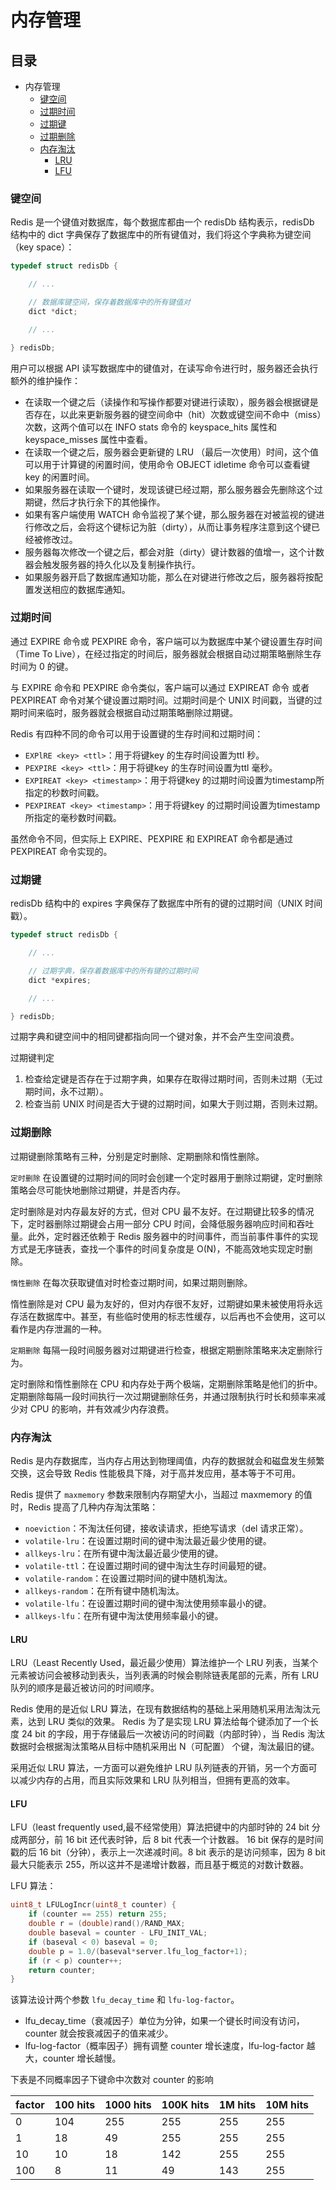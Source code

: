 # 内存管理

## 目录

- 内存管理
    - [键空间](#键空间)
    - [过期时间](#过期时间)
    - [过期键](#过期键)
    - [过期删除](#过期删除)
    - [内存淘汰](#内存淘汰)
        - [LRU](#LRU)
        - [LFU](#LFU)

### 键空间

Redis 是一个键值对数据库，每个数据库都由一个 redisDb 结构表示，redisDb 结构中的 dict 字典保存了数据库中的所有键值对，我们将这个字典称为键空间（key space）：

```C
typedef struct redisDb {

    // ...

    // 数据库键空间，保存着数据库中的所有键值对
    dict *dict;

    // ...

} redisDb;
```

用户可以根据 API 读写数据库中的键值对，在读写命令进行时，服务器还会执行额外的维护操作：
- 在读取一个键之后（读操作和写操作都要对键进行读取），服务器会根据键是否存在，以此来更新服务器的键空间命中（hit）次数或键空间不命中（miss）次数，这两个值可以在 INFO stats 命令的 keyspace_hits 属性和 keyspace_misses 属性中查看。
- 在读取一个键之后，服务器会更新键的 LRU （最后一次使用）时间，这个值可以用于计算键的闲置时间，使用命令 OBJECT idletime <key> 命令可以查看键 key 的闲置时间。
- 如果服务器在读取一个键时，发现该键已经过期，那么服务器会先删除这个过期键，然后才执行余下的其他操作。
- 如果有客户端使用 WATCH 命令监视了某个键，那么服务器在对被监视的键进行修改之后，会将这个键标记为脏（dirty），从而让事务程序注意到这个键已经被修改过。
- 服务器每次修改一个键之后，都会对脏（dirty）键计数器的值增一，这个计数器会触发服务器的持久化以及复制操作执行。
- 如果服务器开启了数据库通知功能，那么在对键进行修改之后，服务器将按配置发送相应的数据库通知。

### 过期时间

通过 EXPIRE 命令或 PEXPIRE 命令，客户端可以为数据库中某个键设置生存时间（Time To Live），在经过指定的时间后，服务器就会根据自动过期策略删除生存时间为 0 的键。

与 EXPIRE 命令和 PEXPIRE 命令类似，客户端可以通过 EXPIREAT 命令 或者 PEXPIREAT 命令对某个键设置过期时间。过期时间是个 UNIX 时间戳，当键的过期时间来临时，服务器就会根据自动过期策略删除过期键。

Redis 有四种不同的命令可以用于设置键的生存时间和过期时间：
- `EXPlRE <key> <ttl>`：用于将键key 的生存时间设置为ttl 秒。
- `PEXPIRE <key> <ttl>`：用于将键key 的生存时间设置为ttl 毫秒。
- `EXPIREAT <key> <timestamp>`：用于将键key 的过期时间设置为timestamp所指定的秒数时间戳。
- `PEXPIREAT <key> <timestamp>`：用于将键key 的过期时间设置为timestamp所指定的毫秒数时间戳。

虽然命令不同，但实际上 EXPlRE、PEXPIRE 和 EXPIREAT 命令都是通过 PEXPIREAT 命令实现的。

### 过期键

redisDb 结构中的 expires 字典保存了数据库中所有的键的过期时间（UNIX 时间戳）。

```C
typedef struct redisDb {

    // ...

    // 过期字典，保存着数据库中的所有键的过期时间
    dict *expires;

    // ...

} redisDb;
```

过期字典和键空间中的相同键都指向同一个键对象，并不会产生空间浪费。

过期键判定
1. 检查给定键是否存在于过期字典，如果存在取得过期时间，否则未过期（无过期时间，永不过期）。
2. 检查当前 UNIX 时间是否大于键的过期时间，如果大于则过期，否则未过期。

### 过期删除

过期键删除策略有三种，分别是定时删除、定期删除和惰性删除。

`定时删除` 在设置键的过期时间的同时会创建一个定时器用于删除过期键，定时删除策略会尽可能快地删除过期键，并是否内存。

定时删除是对内存最友好的方式，但对 CPU 最不友好。在过期键比较多的情况下，定时器删除过期键会占用一部分 CPU 时间，会降低服务器响应时间和吞吐量。此外，定时器还依赖于 Redis 服务器中的时间事件，而当前事件事件的实现方式是无序链表，查找一个事件的时间复杂度是 O(N)，不能高效地实现定时删除。

`惰性删除` 在每次获取键值对时检查过期时间，如果过期则删除。

惰性删除是对 CPU 最为友好的，但对内存很不友好，过期键如果未被使用将永远存活在数据库中。甚至，有些临时使用的标志性缓存，以后再也不会使用，这可以看作是内存泄漏的一种。

`定期删除` 每隔一段时间服务器对过期键进行检查，根据定期删除策略来决定删除行为。

定时删除和惰性删除在 CPU 和内存处于两个极端，定期删除策略是他们的折中。定期删除每隔一段时间执行一次过期键删除任务，并通过限制执行时长和频率来减少对 CPU 的影响，并有效减少内存浪费。

### 内存淘汰

Redis 是内存数据库，当内存占用达到物理阈值，内存的数据就会和磁盘发生频繁交换，这会导致 Redis 性能极具下降，对于高并发应用，基本等于不可用。

Redis 提供了 `maxmemory` 参数来限制内存期望大小，当超过 maxmemory 的值时，Redis 提高了几种内存淘汰策略：
- `noeviction`：不淘汰任何键，接收读请求，拒绝写请求（del 请求正常）。
- `volatile-lru`：在设置过期时间的键中淘汰最近最少使用的键。
- `allkeys-lru`：在所有键中淘汰最近最少使用的键。
- `volatile-ttl`：在设置过期时间的键中淘汰生存时间最短的键。
- `volatile-random`：在设置过期时间的键中随机淘汰。
- `allkeys-random`：在所有键中随机淘汰。
- `volatile-lfu`：在设置过期时间的键中淘汰使用频率最小的键。
- `allkeys-lfu`：在所有键中淘汰使用频率最小的键。

#### LRU

LRU（Least Recently Used，最近最少使用）算法维护一个 LRU 列表，当某个元素被访问会被移动到表头，当列表满的时候会剔除链表尾部的元素，所有 LRU 队列的顺序是最近被访问的时间顺序。

Redis 使用的是近似 LRU 算法，在现有数据结构的基础上采用随机采用法淘汰元素，达到 LRU 类似的效果。
Redis 为了是实现 LRU 算法给每个键添加了一个长度 24 bit 的字段，用于存储最后一次被访问的时间戳（内部时钟），当 Redis 淘汰数据时会根据淘汰策略从目标中随机采用出 N（可配置） 个键，淘汰最旧的键。

采用近似 LRU 算法，一方面可以避免维护 LRU 队列链表的开销，另一个方面可以减少内存的占用，而且实际效果和 LRU 队列相当，但拥有更高的效率。

#### LFU

LFU（least frequently used,最不经常使用）算法把键中的内部时钟的 24 bit 分成两部分，前 16 bit 还代表时钟，后 8 bit 代表一个计数器。
16 bit 保存的是时间戳的后 16 bit（分钟），表示上一次递减时间。8 bit 表示的是访问频率，因为 8 bit 最大只能表示 255，所以这并不是递增计数器，而且基于概览的对数计数器。

LFU 算法：

```C
uint8_t LFULogIncr(uint8_t counter) {
    if (counter == 255) return 255;
    double r = (double)rand()/RAND_MAX;
    double baseval = counter - LFU_INIT_VAL;
    if (baseval < 0) baseval = 0;
    double p = 1.0/(baseval*server.lfu_log_factor+1);
    if (r < p) counter++;
    return counter;
}
```

该算法设计两个参数 `lfu_decay_time` 和 `lfu-log-factor`。
- lfu_decay_time（衰减因子）单位为分钟，如果一个键长时间没有访问，counter 就会按衰减因子的值来减少。
- lfu-log-factor（概率因子）拥有调整 counter 增长速度，lfu-log-factor 越大，counter 增长越慢。

下表是不同概率因子下键命中次数对 counter 的影响

| factor | 100 hits   | 1000 hits  | 100K hits  | 1M hits    | 10M hits   |
| ------ | ---------- | ---------- | ---------- | ---------- | ---------- |
| 0      | 104        | 255        | 255        | 255        | 255        |
| 1      | 18         | 49         | 255        | 255        | 255        |
| 10     | 10         | 18         | 142        | 255        | 255        |
| 100    | 8          | 11         | 49         | 143        | 255        |